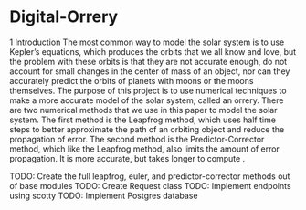 # Digital-Orrery

1 Introduction
The most common way to model the solar system is to use Kepler’s equations, which produces the orbits that we all know and love, but the problem with these orbits is that they are not accurate enough, do not account for small changes in the center of mass of an object, nor can they accurately predict the orbits of planets with moons or the moons themselves. The purpose of this project is to use numerical techniques to make a more accurate model of the solar system, called an orrery. There are two numerical methods that we use in this paper to model the solar system. The first method is the Leapfrog method, which uses half time steps to better approximate the path of an orbiting object and reduce the propagation of error. The second method is the Predictor-Corrector method, which like the Leapfrog method, also limits the amount of error propagation. It is more accurate, but takes longer to compute .

TODO: Create the full leapfrog, euler, and predictor-corrector methods out of base modules
TODO: Create Request class
TODO: Implement endpoints using scotty
TODO: Implement Postgres database

